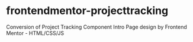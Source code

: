 # frontendmentor-projecttracking
Conversion of Project Tracking Component Intro Page design by Frontend Mentor - HTML/CSS/JS
